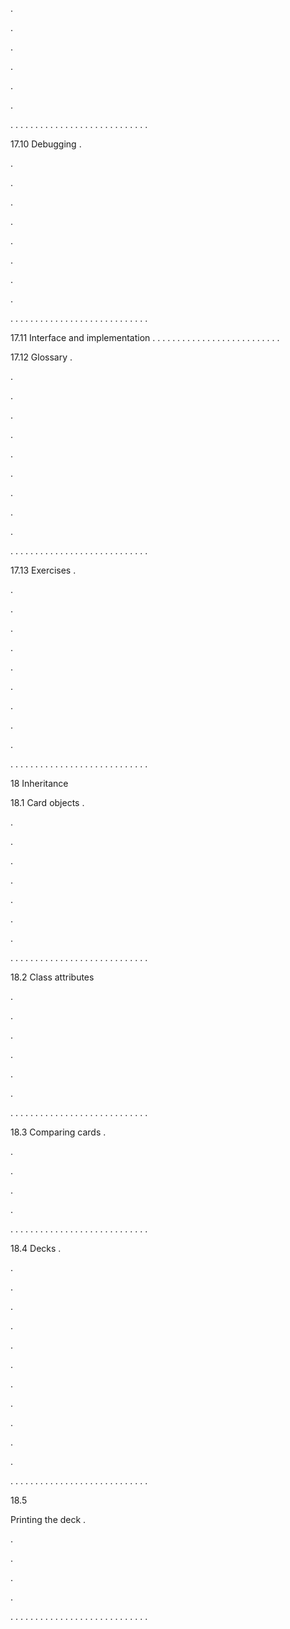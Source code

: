.

.

.

.

.

.

. . . . . . . . . . . . . . . . . . . . . . . . . . . .

17.10 Debugging .

.

.

.

.

.

.

.

.

. . . . . . . . . . . . . . . . . . . . . . . . . . . .

17.11 Interface and implementation . . . . . . . . . . . . . . . . . . . . . . . . . .

17.12 Glossary .

.

.

.

.

.

.

.

.

.

. . . . . . . . . . . . . . . . . . . . . . . . . . . .

17.13 Exercises .

.

.

.

.

.

.

.

.

.

. . . . . . . . . . . . . . . . . . . . . . . . . . . .

18 Inheritance

18.1 Card objects .

.

.

.

.

.

.

.

. . . . . . . . . . . . . . . . . . . . . . . . . . . .

18.2 Class attributes

.

.

.

.

.

.

. . . . . . . . . . . . . . . . . . . . . . . . . . . .

18.3 Comparing cards .

.

.

.

.

. . . . . . . . . . . . . . . . . . . . . . . . . . . .

18.4 Decks .

.

.

.

.

.

.

.

.

.

.

.

. . . . . . . . . . . . . . . . . . . . . . . . . . . .

18.5

Printing the deck .

.

.

.

.

. . . . . . . . . . . . . . . . . . . . . . . . . . . .